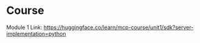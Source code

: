 # Course 
Module 1 Link: https://huggingface.co/learn/mcp-course/unit1/sdk?server-implementation=python
